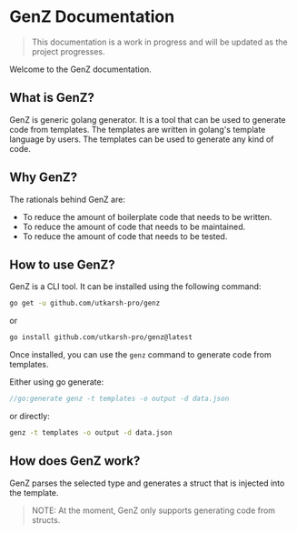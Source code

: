 # GenZ Documentation

> This documentation is a work in progress and will be updated as the project progresses.

Welcome to the GenZ documentation. 

## What is GenZ?

GenZ is generic golang generator. It is a tool that can be used to generate code from templates.
The templates are written in golang's template language by users. The templates can be used to generate any kind of code.

## Why GenZ?

The rationals behind GenZ are:
- To reduce the amount of boilerplate code that needs to be written.
- To reduce the amount of code that needs to be maintained.
- To reduce the amount of code that needs to be tested.

## How to use GenZ?

GenZ is a CLI tool. It can be installed using the following command:

```bash
go get -u github.com/utkarsh-pro/genz
```

or 

```bash
go install github.com/utkarsh-pro/genz@latest
```

Once installed, you can use the `genz` command to generate code from templates.

Either using go generate:

```go
//go:generate genz -t templates -o output -d data.json
```

or directly:

```bash
genz -t templates -o output -d data.json
```

## How does GenZ work?

GenZ parses the selected type and generates a struct that is injected into the template.

> NOTE: At the moment, GenZ only supports generating code from structs.

